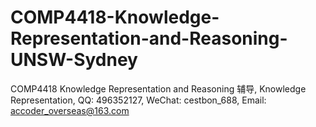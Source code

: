 # COMP4418-Knowledge-Representation-and-Reasoning-UNSW-Sydney
COMP4418 Knowledge Representation and Reasoning 辅导, Knowledge Representation, QQ: 496352127, WeChat: cestbon_688, Email: accoder_overseas@163.com

